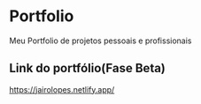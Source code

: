 # Portfolio
Meu Portfolio de projetos pessoais e profissionais

## Link do portfólio(Fase Beta)

https://jairolopes.netlify.app/
